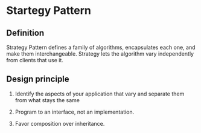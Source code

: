 # Startegy Pattern

## Definition

Strategy Pattern defines a family of algorithms, encapsulates each one, and make them interchangeable. Strategy lets the algorithm vary independently from clients that use it.

## Design principle

1. Identify the aspects of your application that vary and separate them from what stays the same

2. Program to an interface, not an implementation.

3. Favor composition over inheritance.